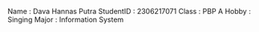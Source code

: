Name       : Dava Hannas Putra
StudentID  : 2306217071
Class      : PBP A
Hobby      : Singing
Major      : Information System